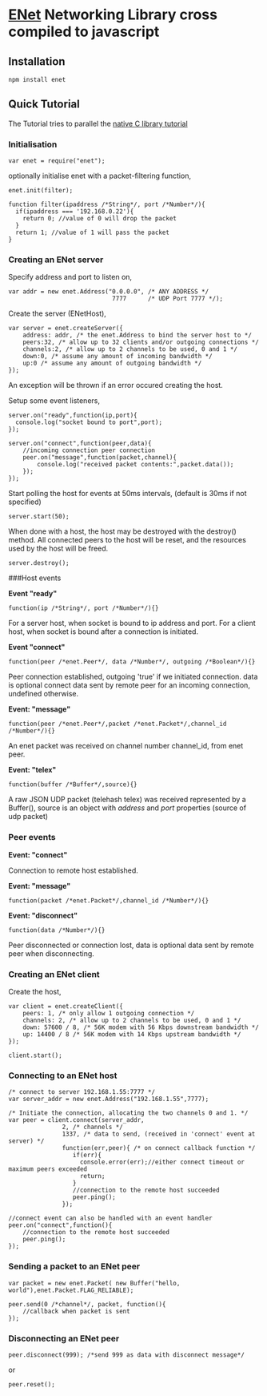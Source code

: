 # [ENet](http://enet.bespin.org/) Networking Library cross compiled to javascript

## Installation

    npm install enet


## Quick Tutorial

The Tutorial tries to parallel the [native C library tutorial](http://enet.bespin.org/Tutorial.html)

### Initialisation

    var enet = require("enet");

optionally initialise enet with a packet-filtering function,

    enet.init(filter);
    
    function filter(ipaddress /*String*/, port /*Number*/){
      if(ipaddress === '192.168.0.22'){
        return 0; //value of 0 will drop the packet
      }
      return 1; //value of 1 will pass the packet
    }

### Creating an ENet server

Specify address and port to listen on,

    var addr = new enet.Address("0.0.0.0", /* ANY ADDRESS */
                                 7777      /* UDP Port 7777 */);
    
Create the server (ENetHost),

    var server = enet.createServer({
        address: addr, /* the enet.Address to bind the server host to */
        peers:32, /* allow up to 32 clients and/or outgoing connections */
        channels:2, /* allow up to 2 channels to be used, 0 and 1 */
        down:0, /* assume any amount of incoming bandwidth */
        up:0 /* assume any amount of outgoing bandwidth */
    });
                              
An exception will be thrown if an error occured creating the host.

Setup some event listeners,

    server.on("ready",function(ip,port){
      console.log("socket bound to port",port);
    });
    
    server.on("connect",function(peer,data){
        //incoming connection peer connection
        peer.on("message",function(packet,channel){
            console.log("received packet contents:",packet.data());
        });
    });
    
Start polling the host for events at 50ms intervals, (default is 30ms if not specified)

    server.start(50);

When done with a host, the host may be destroyed with the destroy() method.
All connected peers to the host will be reset, and the resources used by the host will be freed.

    server.destroy();
     
###Host events

**Event "ready"**

    function(ip /*String*/, port /*Number*/){}
    
For a server host, when socket is bound to ip address and port.
For a client host, when socket is bound after a connection is initiated.
    
    
**Event "connect"**

    function(peer /*enet.Peer*/, data /*Number*/, outgoing /*Boolean*/){}

Peer connection established, outgoing 'true' if we initiated connection. data is optional connect data sent by remote peer
for an incoming connection, undefined otherwise.
    
    
**Event: "message"**

    function(peer /*enet.Peer*/,packet /*enet.Packet*/,channel_id /*Number*/){}
    
An enet packet was received on channel number channel_id, from enet peer.
    
    
**Event: "telex"**
    
    function(buffer /*Buffer*/,source){}
    
A raw JSON UDP packet (telehash telex) was received represented by a Buffer(),
source is an object with *address* and *port* properties (source of udp packet)

### Peer events

**Event: "connect"**

Connection to remote host established.

**Event: "message"**

    function(packet /*enet.Packet*/,channel_id /*Number*/){}

**Event: "disconnect"**

    function(data /*Number*/){}
    
Peer disconnected or connection lost, data is optional data sent by remote peer when disconnecting.
    

### Creating an ENet client

Create the host,

    var client = enet.createClient({
        peers: 1, /* only allow 1 outgoing connection */
        channels: 2, /* allow up to 2 channels to be used, 0 and 1 */
        down: 57600 / 8, /* 56K modem with 56 Kbps downstream bandwidth */
        up: 14400 / 8 /* 56K modem with 14 Kbps upstream bandwidth */
    });
                              
    client.start();
    
### Connecting to an ENet host
    /* connect to server 192.168.1.55:7777 */
    var server_addr = new enet.Address("192.168.1.55",7777);
 
    /* Initiate the connection, allocating the two channels 0 and 1. */
    var peer = client.connect(server_addr,
                   2, /* channels */
                   1337, /* data to send, (received in 'connect' event at server) */
                   function(err,peer){ /* on connect callback function */
                      if(err){
                        console.error(err);//either connect timeout or maximum peers exceeded
                        return;
                      }
                      //connection to the remote host succeeded
                      peer.ping();
                   });
                   
    //connect event can also be handled with an event handler    
    peer.on("connect",function(){
        //connection to the remote host succeeded
        peer.ping();
    });
    
### Sending a packet to an ENet peer
    var packet = new enet.Packet( new Buffer("hello, world"),enet.Packet.FLAG_RELIABLE);
    
    peer.send(0 /*channel*/, packet, function(){
        //callback when packet is sent
    });


### Disconnecting an ENet peer

    peer.disconnect(999); /*send 999 as data with disconnect message*/
or

    peer.reset();



